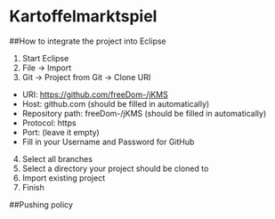 Kartoffelmarktspiel
===================

##How to integrate the project into Eclipse

1. Start Eclipse
2. File -> Import
3. Git -> Project from Git -> Clone URI
  * URI: https://github.com/freeDom-/jKMS
  * Host: github.com (should be filled in automatically)
  * Repository path: freeDom-/jKMS (should be filled in automatically)
  * Protocol: https
  * Port: (leave it empty)
  * Fill in your Username and Password for GitHub
4. Select all branches
5. Select a directory your project should be cloned to
6. Import existing project
7. Finish


##Pushing policy
